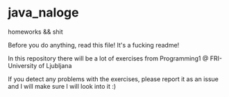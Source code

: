java_naloge
===========

homeworks &amp;&amp; shit

Before you do anything, read this file! It's a fucking readme!

In this repository there will be a lot of exercises from Programming1 @ FRI-University of Ljubljana

If you detect any problems with the exercises, please report it as an issue and I will make sure I will look into it :)

